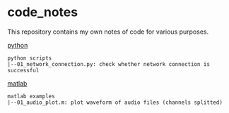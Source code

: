 # code_notes
This repository contains my own notes of code for various purposes.

[python](./python)
```block
python scripts
|--01_network_connection.py: check whether network connection is successful
```

[matlab](./matlab)
```block
matlab examples
|--01_audio_plot.m: plot waveform of audio files (channels splitted)
```
